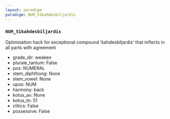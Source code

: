```yaml
---
layout: paradigm
paradigm: NUM_51kahdesbiljardis
---
```

### ` NUM_51kahdesbiljardis `

Optimisation hack for exceptional compound ’kahdesbiljardis’ that inflects in all parts with agreement
* grade_dir: weaken
* plurale_tantum: False
* pos: NUMERAL
* stem_diphthong: None
* stem_vowel: None
* upos: NUM
* harmony: back
* kotus_av: None
* kotus_tn: 51
* clitics: False
* possessive: False
